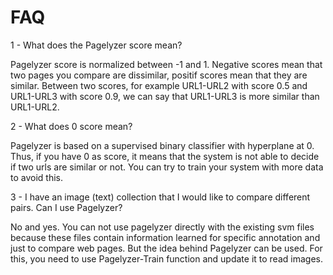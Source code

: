 FAQ
==============

1 - What does the Pagelyzer score mean? 

Pagelyzer score is normalized between -1 and 1. Negative scores mean that two pages you compare are dissimilar, positif scores 
mean that they are similar. Between two scores, for example URL1-URL2 with score 0.5 and URL1-URL3 with score 0.9, we can say that 
 URL1-URL3 is more similar than  URL1-URL2. 

2 - What does 0 score mean?

Pagelyzer is based on a supervised binary classifier with hyperplane at 0. Thus, if you have 0 as score, it means that the system is not able to decide 
if two urls are similar or not. You can try to train your system with more data to avoid this.

3 - I have an image (text) collection that I would like to compare different pairs. Can I use Pagelyzer? 

No and yes. You can not use pagelyzer directly with the existing svm files because these files contain information learned for specific annotation and just to compare web pages. 
But the idea behind Pagelyzer can be used. For this, you need to use Pagelyzer-Train function and update it to read images.
